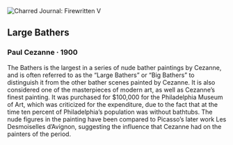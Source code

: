 <div class="artwork-of-the-day">
  <div class="container">
    <div class="img-wrapper">
      <img
        src="https://uploads2.wikiart.org/images/paul-cezanne/large-bathers-1900.jpg!Large.jpg"
        alt="Charred Journal: Firewritten V" />
    </div>
    <div class="artwork-detail">
      <div class="artwork-origin"> 
        <h2 class="artwork-name">Large Bathers</h2>
        <h3 class="artist">
          Paul Cezanne
                    ·  1900
        </h3>
      </div>
      <p class="description">
        <span class="artwork-description-text ng-binding" ng-bind-html="viewModel.ArtworkOfTheDay.Description | unsafe">The Bathers is the largest in a series of nude bather paintings by Cezanne, and is often referred to as the “Large Bathers” or “Big Bathers” to distinguish it from the other bather scenes painted by Cezanne. It is also considered one of the masterpieces of modern art, as well as Cezanne’s finest painting. It was purchased for $100,000 for the Philadelphia Museum of Art, which was criticized for the expenditure, due to the fact that at the time ten percent of Philadelphia’s population was without bathtubs. The nude figures in the painting have been compared to Picasso’s later work Les Desmoiselles d’Avignon, suggesting the influence that Cezanne had on the painters of the period. </span>
                        <div class="text-shadow-container" ng-show="showShadow" style=""></div>
      </p>
    </div>
  </div>

</div>
